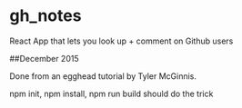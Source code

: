 # gh_notes
React App that lets you look up + comment on Github users

##December 2015

Done from an egghead tutorial by Tyler McGinnis.

npm init, npm install, npm run build should do the trick

